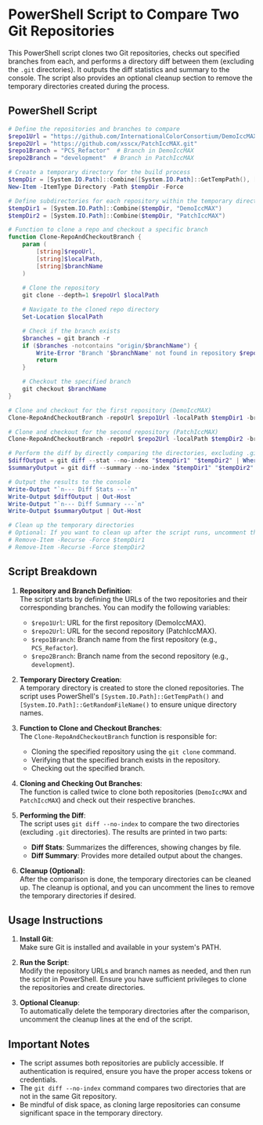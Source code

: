 
# PowerShell Script to Compare Two Git Repositories

This PowerShell script clones two Git repositories, checks out specified branches from each, and performs a directory diff between them (excluding the `.git` directories). It outputs the diff statistics and summary to the console. The script also provides an optional cleanup section to remove the temporary directories created during the process.

## PowerShell Script

```powershell
# Define the repositories and branches to compare
$repo1Url = "https://github.com/InternationalColorConsortium/DemoIccMAX.git"
$repo2Url = "https://github.com/xsscx/PatchIccMAX.git"
$repo1Branch = "PCS_Refactor"  # Branch in DemoIccMAX
$repo2Branch = "development"  # Branch in PatchIccMAX

# Create a temporary directory for the build process
$tempDir = [System.IO.Path]::Combine([System.IO.Path]::GetTempPath(), [System.IO.Path]::GetRandomFileName())
New-Item -ItemType Directory -Path $tempDir -Force

# Define subdirectories for each repository within the temporary directory
$tempDir1 = [System.IO.Path]::Combine($tempDir, "DemoIccMAX")
$tempDir2 = [System.IO.Path]::Combine($tempDir, "PatchIccMAX")

# Function to clone a repo and checkout a specific branch
function Clone-RepoAndCheckoutBranch {
    param (
        [string]$repoUrl,
        [string]$localPath,
        [string]$branchName
    )
    
    # Clone the repository
    git clone --depth=1 $repoUrl $localPath

    # Navigate to the cloned repo directory
    Set-Location $localPath

    # Check if the branch exists
    $branches = git branch -r
    if ($branches -notcontains "origin/$branchName") {
        Write-Error "Branch '$branchName' not found in repository $repoUrl."
        return
    }

    # Checkout the specified branch
    git checkout $branchName
}

# Clone and checkout for the first repository (DemoIccMAX)
Clone-RepoAndCheckoutBranch -repoUrl $repo1Url -localPath $tempDir1 -branchName $repo1Branch

# Clone and checkout for the second repository (PatchIccMAX)
Clone-RepoAndCheckoutBranch -repoUrl $repo2Url -localPath $tempDir2 -branchName $repo2Branch

# Perform the diff by directly comparing the directories, excluding .git directories
$diffOutput = git diff --stat --no-index "$tempDir1" "$tempDir2" | Where-Object { $_ -notmatch ".git/" }
$summaryOutput = git diff --summary --no-index "$tempDir1" "$tempDir2" | Where-Object { $_ -notmatch ".git/" }

# Output the results to the console
Write-Output "`n--- Diff Stats ---`n"
Write-Output $diffOutput | Out-Host
Write-Output "`n--- Diff Summary ---`n"
Write-Output $summaryOutput | Out-Host

# Clean up the temporary directories
# Optional: If you want to clean up after the script runs, uncomment these lines
# Remove-Item -Recurse -Force $tempDir1
# Remove-Item -Recurse -Force $tempDir2
```

## Script Breakdown

1. **Repository and Branch Definition**:  
   The script starts by defining the URLs of the two repositories and their corresponding branches. You can modify the following variables:
   - `$repo1Url`: URL for the first repository (DemoIccMAX).
   - `$repo2Url`: URL for the second repository (PatchIccMAX).
   - `$repo1Branch`: Branch name from the first repository (e.g., `PCS_Refactor`).
   - `$repo2Branch`: Branch name from the second repository (e.g., `development`).

2. **Temporary Directory Creation**:  
   A temporary directory is created to store the cloned repositories. The script uses PowerShell's `[System.IO.Path]::GetTempPath()` and `[System.IO.Path]::GetRandomFileName()` to ensure unique directory names.

3. **Function to Clone and Checkout Branches**:  
   The `Clone-RepoAndCheckoutBranch` function is responsible for:
   - Cloning the specified repository using the `git clone` command.
   - Verifying that the specified branch exists in the repository.
   - Checking out the specified branch.

4. **Cloning and Checking Out Branches**:  
   The function is called twice to clone both repositories (`DemoIccMAX` and `PatchIccMAX`) and check out their respective branches.

5. **Performing the Diff**:  
   The script uses `git diff --no-index` to compare the two directories (excluding `.git` directories). The results are printed in two parts:
   - **Diff Stats**: Summarizes the differences, showing changes by file.
   - **Diff Summary**: Provides more detailed output about the changes.

6. **Cleanup (Optional)**:  
   After the comparison is done, the temporary directories can be cleaned up. The cleanup is optional, and you can uncomment the lines to remove the temporary directories if desired.

## Usage Instructions

1. **Install Git**:  
   Make sure Git is installed and available in your system's PATH.

2. **Run the Script**:  
   Modify the repository URLs and branch names as needed, and then run the script in PowerShell. Ensure you have sufficient privileges to clone the repositories and create directories.

3. **Optional Cleanup**:  
   To automatically delete the temporary directories after the comparison, uncomment the cleanup lines at the end of the script.

## Important Notes

- The script assumes both repositories are publicly accessible. If authentication is required, ensure you have the proper access tokens or credentials.
- The `git diff --no-index` command compares two directories that are not in the same Git repository.
- Be mindful of disk space, as cloning large repositories can consume significant space in the temporary directory.
